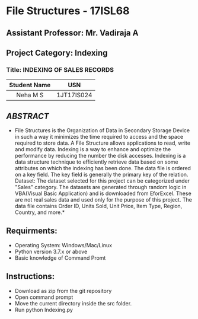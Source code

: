 # File Structures - 17ISL68
## Assistant Professor: Mr. Vadiraja A
## Project Category: Indexing
### Title: INDEXING OF SALES RECORDS
|Student Name |USN        |
|:-----------:|:---------:|
|Neha M S     |1JT17IS024 |

## *ABSTRACT* 

* File Structures is the Organization of Data in Secondary Storage Device in such a way it minimizes the time required to access and the   space required to store data. A File Structure allows applications to read, write and modify data. Indexing is a way to enhance and optimize the performance by reducing the number the disk accesses. Indexing is a data structure technique to efficiently retrieve data based on some attributes on which the indexing has been done. The data file is ordered on a key field. The key field is generally the primary key of the relation.
Dataset: The dataset selected for this project can be categorized under "Sales" category. The datasets are generated through random logic in VBA(Visual Basic Application) and is downloaded from EforExcel. These are not real sales data and used only for the purpose of this project. The data file contains Order ID, Units Sold, Unit Price, Item Type, Region, Country, and more.*

## Requirments:
- Operating System: Windows/Mac/Linux
- Python version 3.7.x or above
- Basic knowledge of Command Promt

## Instructions:
- Download as zip from the git repository
- Open command prompt
- Move the current directory inside the src folder.
- Run python Indexing.py
